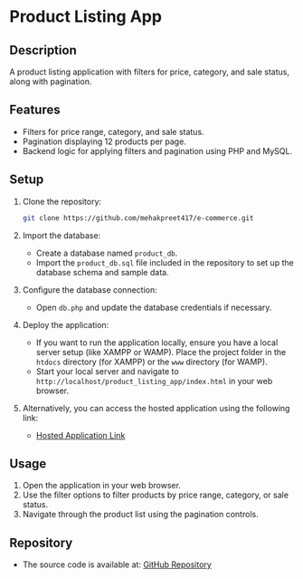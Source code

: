 # Product Listing App

## Description

A product listing application with filters for price, category, and sale status, along with pagination.

## Features

- Filters for price range, category, and sale status.
- Pagination displaying 12 products per page.
- Backend logic for applying filters and pagination using PHP and MySQL.

## Setup

1. Clone the repository:
    ```bash
    git clone https://github.com/mehakpreet417/e-commerce.git
    ```

2. Import the database:
    - Create a database named `product_db`.
    - Import the `product_db.sql` file included in the repository to set up the database schema and sample data.

3. Configure the database connection:
    - Open `db.php` and update the database credentials if necessary.

4. Deploy the application:
    - If you want to run the application locally, ensure you have a local server setup (like XAMPP or WAMP). Place the project folder in the `htdocs` directory (for XAMPP) or the `www` directory (for WAMP).
    - Start your local server and navigate to `http://localhost/product_listing_app/index.html` in your web browser.

5. Alternatively, you can access the hosted application using the following link:
    - [Hosted Application Link](https://mehakpreet.wuaze.com)

## Usage

1. Open the application in your web browser.
2. Use the filter options to filter products by price range, category, or sale status.
3. Navigate through the product list using the pagination controls.

## Repository

- The source code is available at: [GitHub Repository](https://github.com/mehakpreet417/e-commerce)

